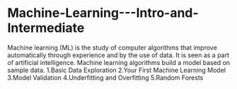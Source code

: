 # Machine-Learning---Intro-and-Intermediate
Machine learning (ML) is the study of computer algorithms that improve automatically through experience and by the use of data. It is seen as a part of artificial intelligence. Machine learning algorithms build a model based on sample data.
  1.Basic Data Exploration
  2.Your First Machine Learning Model
  3.Model Validation
  4.Underfitting and Overfitting
  5.Random Forests
  
